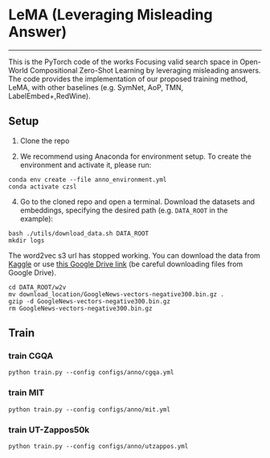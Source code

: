 # LeMA (Leveraging Misleading Answer)
---
This is the PyTorch code of the works Focusing valid search space in Open-World Compositional Zero-Shot Learning by leveraging misleading answers.
The code provides the implementation of our proposed training method, LeMA, with other baselines (e.g. SymNet, AoP, TMN, LabelEmbed+,RedWine).



## Setup 

1. Clone the repo 

2. We recommend using Anaconda for environment setup. To create the environment and activate it, please run:
```
conda env create --file anno_environment.yml
conda activate czsl
```

4. Go to the cloned repo and open a terminal. Download the datasets and embeddings, specifying the desired path (e.g. `DATA_ROOT` in the example):
```
bash ./utils/download_data.sh DATA_ROOT
mkdir logs
```
The word2vec s3 url has stopped working. You can download the data from [Kaggle](https://www.kaggle.com/datasets/leadbest/googlenewsvectorsnegative300) or use [this Google Drive link](https://drive.google.com/file/d/0B7XkCwpI5KDYNlNUTTlSS21pQmM/edit?resourcekey=0-wjGZdNAUop6WykTtMip30g) (be careful downloading files from Google Drive).
```
cd DATA_ROOT/w2v
mv download_location/GoogleNews-vectors-negative300.bin.gz .
gzip -d GoogleNews-vectors-negative300.bin.gz
rm GoogleNews-vectors-negative300.bin.gz

```


## Train

### train CGQA
```
python train.py --config configs/anno/cgqa.yml
```

### train MIT
```
python train.py --config configs/anno/mit.yml
```

### train UT-Zappos50k
```
python train.py --config configs/anno/utzappos.yml
```


